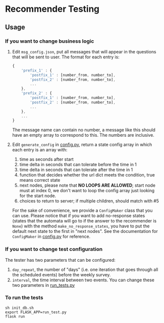 # Recommender Testing
## Usage
### If you want to change business logic
1. Edit `msg_config.json`, put all messages that will appear in the questions that will be sent to user. The format for each entry is:
   ```js
   {
       'prefix_1' : {
           'postfix_1' : [number_from, number_to],
           'postfix_2' : [number_from, number_to],
           ...
       },
       'prefix_2' : {
           'postfix_1' : [number_from, number_to],
           'postfix_2' : [number_from, number_to],
           ...
       },
       ...
   }
   ```
   The message name can contain no number, a message like this should have an empty array to correspond to this.
   The numbers are inclusive.
2. Edit `generate_config` in [config.py](config.py), return a state config array in which each entry is an array with:
   1. time as seconds after start
   2. time delta in seconds that can tolerate before the time in 1
   3. time delta in seconds that can tolerate after the time in 1
   4. function that decides whether the url dict meets the condition, true means correct state
   5. next nodes, please note that **NO LOOPS ARE ALLOWED**;  start node must at index 0, we don't want to loop the config array just looking for the start node.
   6. choices to return to server; if multiple children, should match with #5
    
    For the sake of convenience, we provide a `ConfigMaker` class that you can use. Please notice that if you want to add no-response states (states that the automata will go to if the answer to the recommender is `None`) with the method `make_no_response_states`, you have to put the default next state to the first in "next nodes". See the documentation for `ConfigMaker` in [config.py](config.py) for reference.

### If you want to change test configuration
The tester has two parameters that can be configured:
1. `day_repeat`, the number of "days" (i.e. one iteration that goes through all the scheduled events) before the weekly survey.
2. `interval`, the time interval between two events.
You can change these two parameters in [run_tests.py](run_test.py)

### To run the tests
```shell
sh init_db.sh
export FLASK_APP=run_test.py
flask run
```